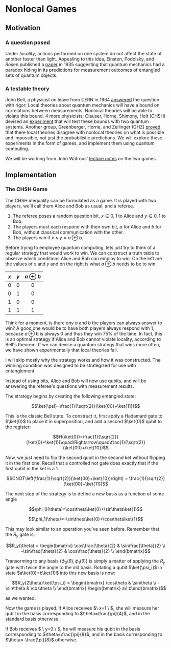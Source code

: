 # Nonlocal Games

## Motivation
### A question posed
Under *locality*, actions performed on one system do not affect the state of another faster than light. Appealing to this idea, Einsten, Podolsky, and Rosen published a [paper](https://journals.aps.org/pr/abstract/10.1103/PhysRev.47.777) in 1935 suggesting that quantum mechanics had a paradox hiding in its predictions for measurement outcomes of entangled sets of quantum objects.

### A testable theory
John Bell, a physicist on leave from CERN in 1964 [answered](https://journals.aps.org/ppf/abstract/10.1103/PhysicsPhysiqueFizika.1.195) the question with rigor: Local theories about quantum mechanics will have a bound on correlations between measurements. Nonlocal theories will be able to violate this bound.
4 more physicists; Clauser, Horne, Shimony, Holt (CHSH) devised an [experiment](https://www.semanticscholar.org/paper/Proposed-Experiment-to-Test-Local-Hidden-Variable-Clauser-Horne/8864c5214a30a7acd8d186f53e8991cd8bc88f84) that will test these bounds with two quantum systems. Another group, Greenberger, Horne, and Zeilinger (GHZ) [proved](https://arxiv.org/abs/0712.0921) that there local theories disagree with nonlocal theories on what is possible and impossible, not just the probabilistic predictions. We will explore these experiments in the form of games, and implement them using quantum computing. 

We will be working from John Watrous' [lecture notes](https://cs.uwaterloo.ca/~watrous/QC-notes/QC-notes.20.pdf) on the two games.

## Implementation
### The CHSH Game

The CHSH inequality can be formulated as a game. It is played with two players, we'll call them Alice and Bob as usual, and a referee.
1. The referee poses a random question bit, $x\in{0,1}$ to Alice and $y\in{0,1}$ to Bob.
2. The players must each respond with their own bit, $a$ for Alice and $b$ for Bob, without classical communication with the other.
3. The players win if $x\wedge y = a \oplus b$.

Before trying to employee quantum computing, lets just try to think of a regular strategy that would work to win. We can construct a truth table to observe which conditions Alice and Bob can employ to win. On the left are the values of $x$ and $y$ and on the right is what $a\oplus b$ needs to be to win.

| $x$ | $y$ | $a \oplus b$ |
|:---:|:---:|:------------:|
|  0  |  0  |      0       |
|  0  |  1  |      0       |
|  1  |  0  |      0       |
|  1  |  1  |      1       |

Think for a moment, is there *any* $a$ and $b$ the players can always answer to win? A good one would be to have both players always respond with $1$, because $a\oplus b$ is always $0$ and thus they win $75$% of the time. In fact, this is an optimal strategy if Alice and Bob cannot violate locality, according to Bell's theorem. If we can devise a quantum strategy that wins more often, we have shown experimentally that local theories fail.

I will skip mostly why the strategy works and how it was constructed. The winning condition was designed to be strategized for use with entanglement.

Instead of using bits, Alice and Bob will now use qubits, and will be answering the referee's questions with measurement results. 


The strategy begins by creating the following entangled state:

$$\ket{\psi}=\frac{1}{\sqrt{2}}(\ket{00}+\ket{11})$$

This is the classic Bell state. To construct it, first apply a Hadamard gate to $\ket{0}$ to place it in superposition, and add a second $\ket{0}$ qubit to the register:

$$H(\ket{0})=\frac{1}{\sqrt{2}}(\ket{0}+\ket{1})\quad\Rightarrow\quad\frac{1}{\sqrt{2}}(\ket{00}+\ket{10})$$

Now, we just need to flip the second qubit in the second ket without flipping it in the first one. Recall that a controlled not gate does exactly that if the first qubit in the ket is a $1$.

$$CNOT\left(\frac{1}{\sqrt{2}}(\ket{00}+\ket{10})\right) = \frac{1}{\sqrt{2}}(\ket{00}+\ket{11})$$

The next step of the strategy is to define a new basis as a function of some angle 

$$\phi_0(\theta)=\cos\theta\ket{0}+\sin\theta\ket{1}$$

$$\phi_1(\theta)=-\sin\theta\ket{0}+\cos\theta\ket{1}$$

This may look similar to an operation you've seen before. Remember that the $R_y$ gate is:

$$R_y(\theta) = \begin{bmatrix}
 \cos\frac{\theta}{2} & \sin\frac{\theta}{2} \\
 -\sin\frac{\theta}{2} & \cos\frac{\theta}{2} \\
 \end{bmatrix}$$

Transorming to any basis {$\phi_0(\theta),\phi_1(\theta)$} is simply a matter of applying the $R_y$ gate with twice the angle to the old basis. Rotating a qubit $\ket{\psi_i}$ in state $a\ket{0}+b\ket{1}$ into this new basis is now:

$$R_y(2\theta)\ket{\psi_i} = \begin{bmatrix}
 \cos\theta & \sin\theta \\
 -\sin\theta & \cos\theta \\
 \end{bmatrix} \begin{bmatrix} a\\ b\end{bmatrix}$$

as we wanted.

Now the game is played. If Alice receives $\ x=1 \ $, she  will measure her qubit in the basis corresponding to $\theta=\frac{\pi}{4}$, and in the standard basis otherwise. 

If Bob receives $ \ y=0 \ $, he will measure his qubit in the basis corresponding to $\theta=\frac{\pi}{8}$, and in the basis corresponding to $\theta=-\frac{\pi}{8}$ otherwise.



 

